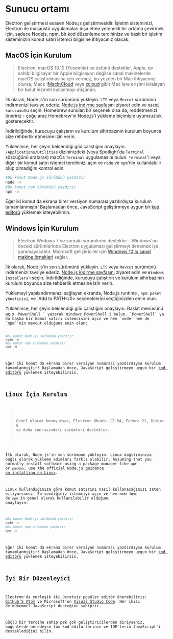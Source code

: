 # Sunucu ortamı

Electron geliştirmesi esasen Node.js geliştirmesidir. İşletim sisteminizi, Electron ile masaüstü uygulamaları inşa etme yetenekli bir ortama çevirmek için, sadece Nodejs, npm, bir kod düzenleme tercihinize ve basit bir işletim sisteminizin komut satırı istemci bilgisine ihtiyacınız olacak.

## MacOS İçin Kurulum

> Electron, macOS 10.10 (Yosemite) ve üstünü destekler. Apple, ev sahibi bilgisayar bir Apple bilgisayarı değilse sanal makinelerde macOS çalıştırılmasına izin vermez, bu yüzden bir Mac ihtiyacınız olursa, Macs ([MacInCloud][macincloud] veya [xcloud](https://xcloud.me) gibi) Mac'lere erişimi kiralayan bir bulut hizmeti kullanmayı düşünün.

İlk olarak, Node.js'in son sürümünü yükleyin. `LTS` veya `Mevcut` sürümünü indirmenizi tavsiye ederiz. [Node.js indirme sayfas][node-download]ını ziyaret edin ve `macOS kurucusu`nu seçin. Homebrew sunulan bir seçenek olsa da, reddetmenizi öneririz - çoğu araç Homebrew'in Node.js'i yükleme biçimiyle uyumsuzluk gösterecektir.

İndirildiğinde, kurucuyu çalıştırın ve kurulum sihirbazının kurulum boyunca size rehberlik etmesine izin verin.

Yüklenince, her şeyin beklendiği gibi çalıştığını onaylayın. `/Applications/Utilities` dizininizdeki (veya Spotlight'da `Terminal` sözcüğünü aratarak) macOs `Terminal` uygulamasını bulun. `Terminal`'i veya diğer bir komut satırı istemci tercihinizi açın ve `node` ve `npm`'nin kullanılabilir olup olmadığını kontrol edin:

```sh
#Bu komut Node.js sürümünü yazdırır 
node -v
#Bu komut npm sürümünü yazdırır 
npm -v
```

Eğer iki komut da ekrana birer versiyon numarası yazdırdıysa kurulum tamamlanmıştır! Başlamadan önce, JavaScript geliştirmeye uygun bir [kod editörü](#a-good-editor) yüklemek isteyebilirsin.

## Windows İçin Kurulum

> Electron Wndows 7 ve sonraki sürümlerini destekler - Windows'un önceki sürümlerinde Electron uygulaması geliştirmeyi denemek işe yaramayacaktır. Microsoft geliştiriciler için [Windows 10'lu sanal makine örnekleri][windows-vm] sağlar.

İlk olarak, Node.js'in son sürümünü yükleyin. `LTS` veya `Mevcut` sürümünü indirmenizi tavsiye ederiz. [Node.js indirme sayfasını][node-download] ziyaret edin ve `Windows Installers`'ı seçin. İndirildiğinde, kurucuyu çalıştırın ve kurulum sihirbazının kurulum boyunca size rehberlik etmesine izin verin.

Yüklemeyi yapılandırmanızı sağlayan ekranda, </code>Node.js runtime </code>, `npm paket yöneticisi`, ve `Add to PATH</0>
seçeneklerini seçtiğinizden emin olun.</p>

<p spaces-before="0">Yüklenince, her şeyin beklendiği gibi çalıştığını onaylayın. Başlat menüsünü açıp <code> PowerShell ` yazarak Windows PowerShell'i bulun. `PowerShell` ya da başka bir komut satırı istemcisini açın ve hem `node` hem de `npm`'nin mevcut olduğuna emin olun:

```powershell
#Bu komut Node.js sürümünü yazdırır 
node -v
#Bu komut npm sürümünü yazdırır 
npm -v
```

Eğer iki komut da ekrana birer versiyon numarası yazdırdıysa kurulum tamamlanmıştır! Başlamadan önce, JavaScript geliştirmeye uygun bir [kod editörü](#a-good-editor) yüklemek isteyebilirsin.

## Linux İçin Kurulum

> Genel olarak konuşursak, Electron Ubuntu 12.04, Fedora 21, Debian 8 ve daha sonrasındaki sürümleri destekler.

İlk olarak, Node.js'in son sürümünü yükleyin. Linux dağıtımınıza bağlı olarak yükleme adımları farklı olabilir. Assuming that you normally install software using a package manager like `apt` or `pacman`, use the official [Node.js guidance on installing on Linux][node-package].

Linux kullandığınıza göre komut satırını nasıl kullanacağınızı zaten biliyorsunuz. En sevdiğiniz istemciyi açın ve hem `node` hem de `npm`'in genel olarak kullanılabilir olduğunu onaylayın:

```sh
#Bu komut Node.js sürümünü yazdırır 
node -v
#Bu komut npm sürümünü yazdırır 
npm -v
```

Eğer iki komut da ekrana birer versiyon numarası yazdırdıysa kurulum tamamlanmıştır! Başlamadan önce, JavaScript geliştirmeye uygun bir [kod editörü](#a-good-editor) yüklemek isteyebilirsin.

## İyi Bir Düzenleyici

Electron'da yerleşik iki ücretsiz popüler editör önerebiliriz: [GitHub'S Atom][atom] ve Microsoft'un [Visual Studio Code][code]. Her ikisi de mükemmel JavaScript desteğine sahiptir.

Güçlü bir tercihe sahip pek çok geliştiricilerden biriyseniz, bugünlerde neredeyse tüm kod editörlerinin ve IDE'lerin JavaScript'i desteklediğini bilin.

[macincloud]: https://www.macincloud.com/
[node-download]: https://nodejs.org/en/download/
[node-download]: https://nodejs.org/en/download/
[node-package]: https://nodejs.org/en/download/package-manager/
[atom]: https://atom.io/
[code]: https://code.visualstudio.com/
[windows-vm]: https://developer.microsoft.com/en-us/windows/downloads/virtual-machines
